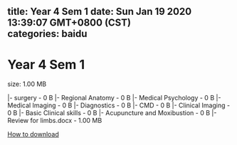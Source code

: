 
title: Year 4 Sem 1
date: Sun Jan 19 2020 13:39:07 GMT+0800 (CST)    
categories: baidu
---

# Year 4 Sem 1
size: 1.00 MB
 
 
|- surgery - 0 B
|- Regional Anatomy - 0 B
|- Medical Psychology - 0 B
|- Medical Imaging - 0 B
|- Diagnostics - 0 B
|- CMD - 0 B
|- Clinical Imaging - 0 B
|- Basic Clinical skills - 0 B
|- Acupuncture and Moxibustion - 0 B
|- Review for limbs.docx - 1.00 MB

[How to download](https://bpcam.bemobtrk.com/go/2ceec3aa-1ca2-46d6-b9ff-aaa5c184517c?jno=2732)